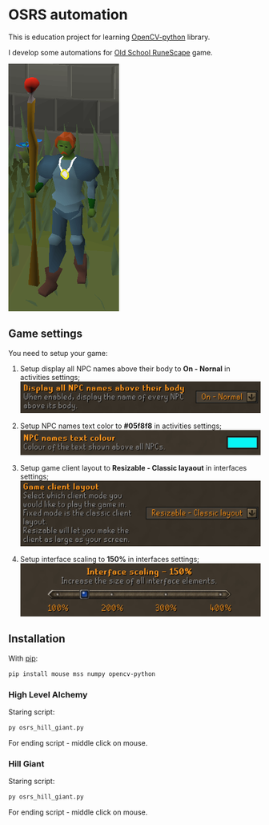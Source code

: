 # OSRS automation

This is education project for learning [OpenCV-python](https://github.com/opencv/opencv-python) library.

I develop some automations for [Old School RuneScape](https://oldschool.runescape.com/) game.

![Hello World](/readme/hello_world.png)

## Game settings

You need to setup your game:

1. Setup display all NPC names above their body to **On - Nornal** in activities settings;
![Game Client Layout](/readme/display_all_npc_names.png)

2. Setup NPC names text color to **#05f8f8** in activities settings;
![Interface Scaling](/readme/npc_names_color.png)

3. Setup game client layout to **Resizable - Classic layaout** in interfaces settings;
![Game Client Layout](/readme/game_client_layout.png)

4. Setup interface scaling to **150%** in interfaces settings;
![Interface Scaling](/readme/interface_scaling.png)

## Installation

With [pip](https://pip.pypa.io/en/stable/installation/):

```sh
pip install mouse mss numpy opencv-python
```

### High Level Alchemy

Staring script:

```sh
py osrs_hill_giant.py
```

For ending script - middle click on mouse.

### Hill Giant

Staring script:

```sh
py osrs_hill_giant.py
```

For ending script - middle click on mouse.
